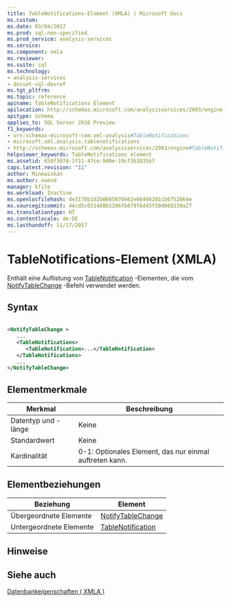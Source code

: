 ```yaml
---
title: TableNotifications-Element (XMLA) | Microsoft Docs
ms.custom: 
ms.date: 03/04/2017
ms.prod: sql-non-specified
ms.prod_service: analysis-services
ms.service: 
ms.component: xmla
ms.reviewer: 
ms.suite: sql
ms.technology:
- analysis-services
- docset-sql-devref
ms.tgt_pltfrm: 
ms.topic: reference
apiname: TableNotifications Element
apilocation: http://schemas.microsoft.com/analysisservices/2003/engine
apitype: Schema
applies_to: SQL Server 2016 Preview
f1_keywords:
- urn:schemas-microsoft-com:xml-analysis#TableNotifications
- microsoft.xml.analysis.tablenotifications
- http://schemas.microsoft.com/analysisservices/2003/engine#TableNotifications
helpviewer_keywords: TableNotifications element
ms.assetid: 650f307d-1f11-47ce-9d0e-19cf3b1835b7
caps.latest.revision: "11"
author: Minewiskan
ms.author: owend
manager: kfile
ms.workload: Inactive
ms.openlocfilehash: de3178b102b0605070462e66468201cb6752664e
ms.sourcegitcommit: 44cd5c651488b5296fb679f6d43f50d068339a27
ms.translationtype: HT
ms.contentlocale: de-DE
ms.lasthandoff: 11/17/2017
---
```

# <a name="tablenotifications-element-xmla"></a>TableNotifications-Element (XMLA)
  Enthält eine Auflistung von [TableNotification](../../../analysis-services/xmla/xml-elements-properties/tablenotification-element-xmla.md) -Elementen, die vom [NotifyTableChange](../../../analysis-services/xmla/xml-elements-commands/notifytablechange-element-xmla.md) -Befehl verwendet werden.  
  
## <a name="syntax"></a>Syntax  
  
```xml  
  
<NotifyTableChange >  
   ...  
   <TableNotifications>  
      <TableNotification>...</TableNotification>  
   </TableNotifications>  
   ...  
</NotifyTableChange>  
```  
  
## <a name="element-characteristics"></a>Elementmerkmale  
  
|Merkmal|Beschreibung|  
|--------------------|-----------------|  
|Datentyp und -länge|Keine|  
|Standardwert|Keine|  
|Kardinalität|0-1: Optionales Element, das nur einmal auftreten kann.|  
  
## <a name="element-relationships"></a>Elementbeziehungen  
  
|Beziehung|Element|  
|------------------|-------------|  
|Übergeordnete Elemente|[NotifyTableChange](../../../analysis-services/xmla/xml-elements-commands/notifytablechange-element-xmla.md)|  
|Untergeordnete Elemente|[TableNotification](../../../analysis-services/xmla/xml-elements-properties/tablenotification-element-xmla.md)|  
  
## <a name="remarks"></a>Hinweise  
  
## <a name="see-also"></a>Siehe auch  
 [Datenbankeigenschaften &#40; XMLA &#41;](../../../analysis-services/xmla/xml-elements-properties/xml-elements-properties.md)  
  
  

